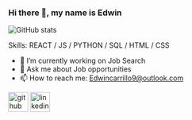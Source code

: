 ### Hi there 👋, my name is Edwin

![GitHub stats](https://github-readme-stats.vercel.app/api?username=edwincarr&show_icons=true)  

Skills: REACT / JS / PYTHON / SQL / HTML / CSS

- 🔭 I’m currently working on Job Search 
- 💬 Ask me about Job opportunities 
- 📫 How to reach me: Edwincarrillo9@outlook.com 

[<img src='https://cdn.jsdelivr.net/npm/simple-icons@3.0.1/icons/github.svg' alt='github' height='40'>](https://github.com/edwincarr)  [<img src='https://cdn.jsdelivr.net/npm/simple-icons@3.0.1/icons/linkedin.svg' alt='linkedin' height='40'>](https://www.linkedin.com/in/https://www.linkedin.com/in/edwincarr//)  
